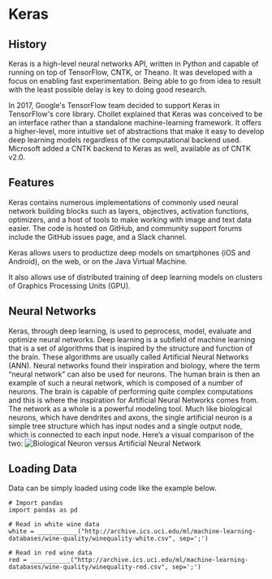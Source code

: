 Keras
=======================


## History
Keras is a high-level neural networks API, written in Python and capable of running on top of TensorFlow, CNTK, or Theano. It was developed with a focus on enabling fast experimentation. Being able to go from idea to result with the least possible delay is key to doing good research.

In 2017, Google's TensorFlow team decided to support Keras in TensorFlow's core library. Chollet explained that Keras was conceived to be an interface rather than a standalone machine-learning framework. It offers a higher-level, more intuitive set of abstractions that make it easy to develop deep learning models regardless of the computational backend used. Microsoft added a CNTK backend to Keras as well, available as of CNTK v2.0. 

## Features

Keras contains numerous implementations of commonly used neural network building blocks such as layers, objectives, activation functions, optimizers, and a host of tools to make working with image and text data easier. The code is hosted on GitHub, and community support forums include the GitHub issues page, and a Slack channel.

Keras allows users to productize deep models on smartphones (iOS and Android), on the web, or on the Java Virtual Machine.

It also allows use of distributed training of deep learning models on clusters of Graphics Processing Units (GPU).

## Neural Networks
Keras, through deep learning, is used to peprocess, model, evaluate and optimize neural networks. Deep learning is a subfield of machine learning that is a set of algorithms that is inspired by the structure and function of the brain. These algorithms are usually called Artificial Neural Networks (ANN). Neural networks found their inspiration and biology, where the term “neural network” can also be used for neurons. The human brain is then an example of such a neural network, which is composed of a number of neurons. The brain is capable of performing quite complex computations and this is where the inspiration for Artificial Neural Networks comes from. The network as a whole is a powerful modeling tool. Much like biological neurons, which have dendrites and axons, the single artificial neuron is a simple tree structure which has input nodes and a single output node, which is connected to each input node. Here’s a visual comparison of the two:
![Biological Neuron versus Artificial Neural Network](https://s3.amazonaws.com/assets.datacamp.com/blog_assets/Keras+Python+Tutorial/content_content_neuron.png)

## Loading Data
Data can be simply loaded using code like the example below.
```
# Import pandas 
import pandas as pd

# Read in white wine data 
white = ___________("http://archive.ics.uci.edu/ml/machine-learning-databases/wine-quality/winequality-white.csv", sep=';')

# Read in red wine data 
red = ___________("http://archive.ics.uci.edu/ml/machine-learning-databases/wine-quality/winequality-red.csv", sep=';')
```

